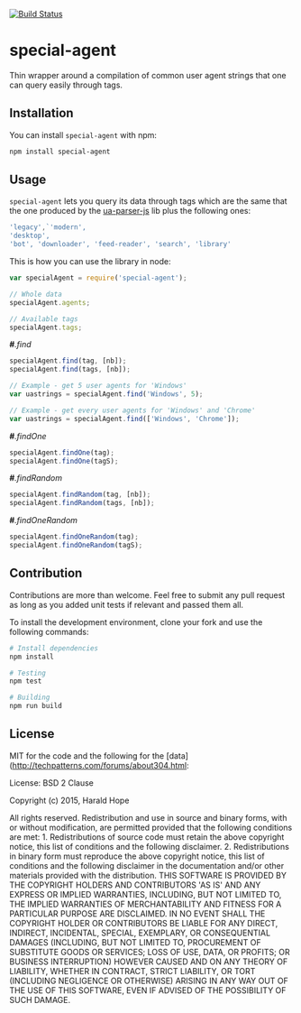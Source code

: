 [![Build Status](https://travis-ci.org/Yomguithereal/special-agent.svg)](https://travis-ci.org/Yomguithereal/special-agent)

# special-agent

Thin wrapper around a compilation of common user agent strings that one can query easily through tags.

## Installation

You can install `special-agent` with npm:

```bash
npm install special-agent
```

## Usage

`special-agent` lets you query its data through tags which are the same that the one produced by the [ua-parser-js](https://www.npmjs.com/package/ua-parser-js) lib plus the following ones:

```js
'legacy',`'modern',
'desktop',
'bot', 'downloader', 'feed-reader', 'search', 'library'
```

This is how you can use the library in node:

```js
var specialAgent = require('special-agent');

// Whole data
specialAgent.agents;

// Available tags
specialAgent.tags;
```

**#***.find*

```js
specialAgent.find(tag, [nb]);
specialAgent.find(tags, [nb]);

// Example - get 5 user agents for 'Windows'
var uastrings = specialAgent.find('Windows', 5);

// Example - get every user agents for 'Windows' and 'Chrome'
var uastrings = specialAgent.find(['Windows', 'Chrome']);
```

**#***.findOne*

```js
specialAgent.findOne(tag);
specialAgent.findOne(tagS);
```

**#***.findRandom*

```js
specialAgent.findRandom(tag, [nb]);
specialAgent.findRandom(tags, [nb]);
```

**#***.findOneRandom*

```js
specialAgent.findOneRandom(tag);
specialAgent.findOneRandom(tagS);
```

## Contribution

Contributions are more than welcome. Feel free to submit any pull request as long as you added unit tests if relevant and passed them all.

To install the development environment, clone your fork and use the following commands:

```bash
# Install dependencies
npm install

# Testing
npm test

# Building
npm run build
```

## License

MIT for the code and the following for the [data](http://techpatterns.com/forums/about304.html:

License: BSD 2 Clause

Copyright (c) 2015, Harald Hope

All rights reserved. Redistribution and use in source and binary forms,     with or without modification, are permitted provided that the following     conditions are met:     1. Redistributions of source code must retain the above copyright notice,     this list of conditions and the following disclaimer.     2. Redistributions in binary form must reproduce the above copyright notice, this     list of conditions and the following disclaimer in the documentation and/or other     materials provided with the distribution.     THIS SOFTWARE IS PROVIDED BY THE COPYRIGHT HOLDERS AND CONTRIBUTORS 'AS IS'     AND ANY EXPRESS OR IMPLIED WARRANTIES, INCLUDING, BUT NOT LIMITED TO, THE     IMPLIED WARRANTIES OF MERCHANTABILITY AND FITNESS FOR A PARTICULAR PURPOSE     ARE DISCLAIMED. IN NO EVENT SHALL THE COPYRIGHT HOLDER OR CONTRIBUTORS BE     LIABLE FOR ANY DIRECT, INDIRECT, INCIDENTAL, SPECIAL, EXEMPLARY, OR     CONSEQUENTIAL DAMAGES (INCLUDING, BUT NOT LIMITED TO, PROCUREMENT OF     SUBSTITUTE GOODS OR SERVICES; LOSS OF USE, DATA, OR PROFITS; OR BUSINESS     INTERRUPTION) HOWEVER CAUSED AND ON ANY THEORY OF LIABILITY, WHETHER     IN CONTRACT, STRICT LIABILITY, OR TORT (INCLUDING NEGLIGENCE OR OTHERWISE)     ARISING IN ANY WAY OUT OF THE USE OF THIS SOFTWARE, EVEN IF ADVISED OF THE     POSSIBILITY OF SUCH DAMAGE.
